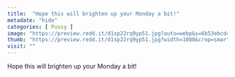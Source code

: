 ```yaml
---
title:  "Hope this will brighten up your Monday a bit!"
metadate: "hide"
categories: [ Pussy ]
image: "https://preview.redd.it/d1sp22rq9yp51.jpg?auto=webp&s=6b53ebcdc7963046f71ae4900bb039c280594b2d"
thumb: "https://preview.redd.it/d1sp22rq9yp51.jpg?width=1080&crop=smart&auto=webp&s=419a2c1b9e891867aed30cf8eb8d334b1171872f"
visit: ""
---
```

Hope this will brighten up your Monday a bit!
